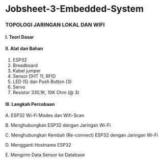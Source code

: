 # Jobsheet-3-Embedded-System
### TOPOLOGI JARINGAN LOKAL DAN WIFI

#### I. Teori Dasar

#### II. Alat dan Bahan
1) ESP32
2) Breadboard
3) Kabel jumper
4) Sensor DHT 11, RFID
5) LED (5) dan Push Button (3)
6) Servo
7) Resistor 330,1K, 10K Ohm (@ 3)

#### III. Langkah Percobaan
A. ESP32 Wi-Fi Modes dan Wifi-Scan

B. Menghubungkan ESP32 dengan Jaringan Wi-Fi

C. Menghubungkan Kembali (Re-connect) ESP32 dengan Jaringan Wi-Fi

D. Mengganti Hostname ESP32

E. Mengirim Data Sensor ke Database
